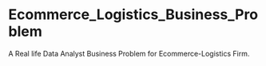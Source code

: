 # Ecommerce_Logistics_Business_Problem
A Real life Data Analyst Business Problem for Ecommerce-Logistics Firm.
